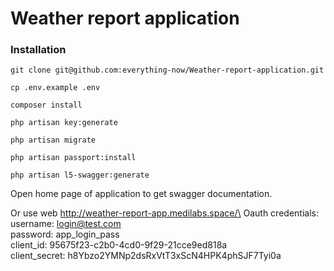 # Weather report application

### Installation

```
git clone git@github.com:everything-now/Weather-report-application.git
```

```
cp .env.example .env
```

```
composer install
```

```
php artisan key:generate
```

```
php artisan migrate
```

```
php artisan passport:install
```

```
php artisan l5-swagger:generate
```

Open home page of application to get swagger documentation.

Or use web http://weather-report-app.medilabs.space/\
Oauth credentials:\
username: login@test.com\
password: app_login_pass\
client_id: 95675f23-c2b0-4cd0-9f29-21cce9ed818a\
client_secret: h8Ybzo2YMNp2dsRxVtT3xScN4HPK4phSJF7Tyi0a
